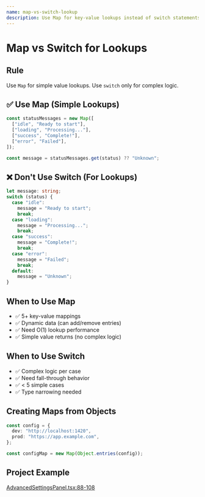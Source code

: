 ```yaml
---
name: map-vs-switch-lookup
description: Use Map for key-value lookups instead of switch statements when mapping values in TypeScript.
---
```


# Map vs Switch for Lookups

## Rule
Use `Map` for simple value lookups. Use `switch` only for complex logic.

## ✅ Use Map (Simple Lookups)
```typescript
const statusMessages = new Map([
  ["idle", "Ready to start"],
  ["loading", "Processing..."],
  ["success", "Complete!"],
  ["error", "Failed"],
]);

const message = statusMessages.get(status) ?? "Unknown";
```

## ❌ Don't Use Switch (For Lookups)
```typescript
let message: string;
switch (status) {
  case "idle":
    message = "Ready to start";
    break;
  case "loading":
    message = "Processing...";
    break;
  case "success":
    message = "Complete!";
    break;
  case "error":
    message = "Failed";
    break;
  default:
    message = "Unknown";
}
```

## When to Use Map
- ✅ 5+ key-value mappings
- ✅ Dynamic data (can add/remove entries)
- ✅ Need O(1) lookup performance
- ✅ Simple value returns (no complex logic)

## When to Use Switch
- ✅ Complex logic per case
- ✅ Need fall-through behavior
- ✅ < 5 simple cases
- ✅ Type narrowing needed

## Creating Maps from Objects
```typescript
const config = {
  dev: "http://localhost:1420",
  prod: "https://app.example.com",
};

const configMap = new Map(Object.entries(config));
```

## Project Example
[AdvancedSettingsPanel.tsx:88-108](src/app/components/settings/AdvancedSettingsPanel.tsx#L88-L108)
